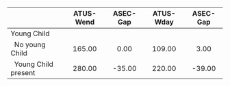 
|                      |    ATUS-Wend |     ASEC-Gap |    ATUS-Wday |     ASEC-Gap |
| -------------------- | :----------: | :----------: | :----------: | :----------: |
| Young Child          |              |              |              |              |
| &nbsp;&nbsp;No young Child |       165.00 |         0.00 |       109.00 |         3.00 |
| &nbsp;&nbsp;Young Child present |       280.00 |       -35.00 |       220.00 |       -39.00 |

